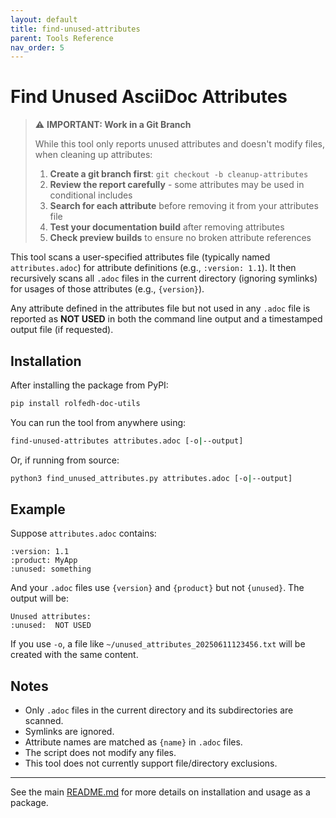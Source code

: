 ```yaml
---
layout: default
title: find-unused-attributes
parent: Tools Reference
nav_order: 5
---
```


# Find Unused AsciiDoc Attributes

> ⚠️ **IMPORTANT: Work in a Git Branch**
>
> While this tool only reports unused attributes and doesn't modify files, when cleaning up attributes:
> 1. **Create a git branch first**: `git checkout -b cleanup-attributes`
> 2. **Review the report carefully** - some attributes may be used in conditional includes
> 3. **Search for each attribute** before removing it from your attributes file
> 4. **Test your documentation build** after removing attributes
> 5. **Check preview builds** to ensure no broken attribute references

This tool scans a user-specified attributes file (typically named `attributes.adoc`) for attribute definitions (e.g., `:version: 1.1`). It then recursively scans all `.adoc` files in the current directory (ignoring symlinks) for usages of those attributes (e.g., `{version}`).

Any attribute defined in the attributes file but not used in any `.adoc` file is reported as **NOT USED** in both the command line output and a timestamped output file (if requested).

## Installation

After installing the package from PyPI:

```sh
pip install rolfedh-doc-utils
```

You can run the tool from anywhere using:

```sh
find-unused-attributes attributes.adoc [-o|--output]
```

Or, if running from source:

```sh
python3 find_unused_attributes.py attributes.adoc [-o|--output]
```

## Example

Suppose `attributes.adoc` contains:

```
:version: 1.1
:product: MyApp
:unused: something
```

And your `.adoc` files use `{version}` and `{product}` but not `{unused}`. The output will be:

```
Unused attributes:
:unused:  NOT USED
```

If you use `-o`, a file like `~/unused_attributes_20250611123456.txt` will be created with the same content.

## Notes

- Only `.adoc` files in the current directory and its subdirectories are scanned.
- Symlinks are ignored.
- Attribute names are matched as `{name}` in `.adoc` files.
- The script does not modify any files.
- This tool does not currently support file/directory exclusions.

---

See the main [README.md](README.md) for more details on installation and usage as a package.
